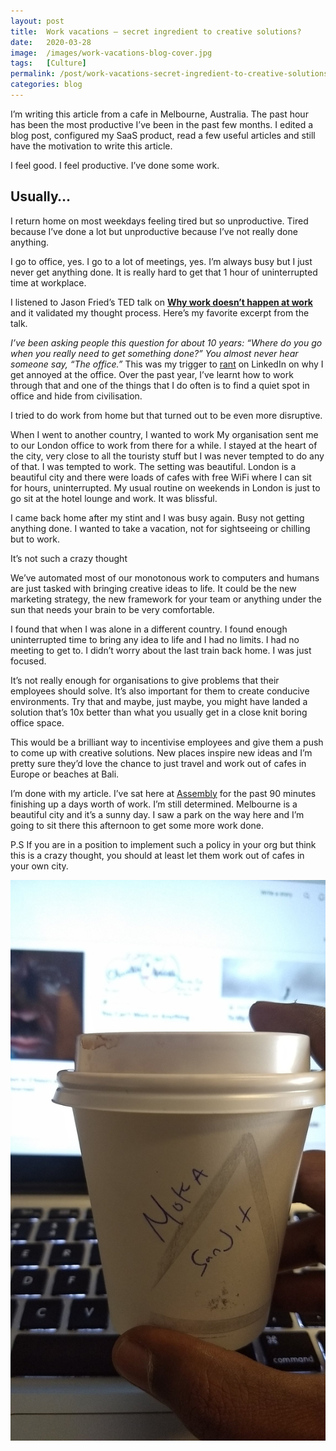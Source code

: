 ```yaml
---
layout: post
title:  Work vacations — secret ingredient to creative solutions?
date:   2020-03-28
image:  /images/work-vacations-blog-cover.jpg
tags:   [Culture]
permalink: /post/work-vacations-secret-ingredient-to-creative-solutions
categories: blog
---
```



I’m writing this article from a cafe in Melbourne, Australia. The past hour has been the most productive I’ve been in the past few months. I edited a blog post, configured my SaaS product, read a few useful articles and still have the motivation to write this article.

I feel good. I feel productive. I’ve done some work.



## Usually…

I return home on most weekdays feeling tired but so unproductive. Tired because I’ve done a lot but unproductive because I’ve not really done anything.



I go to office, yes. I go to a lot of meetings, yes. I’m always busy but I just never get anything done. It is really hard to get that 1 hour of uninterrupted time at workplace.



I listened to Jason Fried’s TED talk on [**Why work doesn’t happen at work**](https://www.ted.com/talks/jason_fried_why_work_doesn_t_happen_at_work/) and it validated my thought process. Here’s my favorite excerpt from the talk.



_I’ve been asking people this question for about 10 years: “Where do you go when you really need to get something done?”_ _You almost never hear someone say, “The office.”_ This was my trigger to [rant](https://www.linkedin.com/pulse/why-do-introverts-get-annoyed-workplace-nc-sanjeev-kumar) on LinkedIn on why I get annoyed at the office. Over the past year, I’ve learnt how to work through that and one of the things that I do often is to find a quiet spot in office and hide from civilisation.

I tried to do work from home but that turned out to be even more disruptive.

When I went to another country, I wanted to work My organisation sent me to our London office to work from there for a while. I stayed at the heart of the city, very close to all the touristy stuff but I was never tempted to do any of that. I was tempted to work. The setting was beautiful. London is a beautiful city and there were loads of cafes with free WiFi where I can sit for hours, uninterrupted. My usual routine on weekends in London is just to go sit at the hotel lounge and work. It was blissful.

I came back home after my stint and I was busy again. Busy not getting anything done. I wanted to take a vacation, not for sightseeing or chilling but to work.

It’s not such a crazy thought

We’ve automated most of our monotonous work to computers and humans are just tasked with bringing creative ideas to life. It could be the new marketing strategy, the new framework for your team or anything under the sun that needs your brain to be very comfortable.

I found that when I was alone in a different country. I found enough uninterrupted time to bring any idea to life and I had no limits. I had no meeting to get to. I didn’t worry about the last train back home. I was just focused.

It’s not really enough for organisations to give problems that their employees should solve. It’s also important for them to create conducive environments. Try that and maybe, just maybe, you might have landed a solution that’s 10x better than what you usually get in a close knit boring office space.

This would be a brilliant way to incentivise employees and give them a push to come up with creative solutions. New places inspire new ideas and I’m pretty sure they’d love the chance to just travel and work out of cafes in Europe or beaches at Bali.



I’m done with my article. I’ve sat here at [Assembly](https://www.yelp.com/biz/assembly-carlton) for the past 90 minutes finishing up a days worth of work. I’m still determined. Melbourne is a beautiful city and it’s a sunny day. I saw a park on the way here and I’m going to sit there this afternoon to get some more work done.

P.S If you are in a position to implement such a policy in your org but think this is a crazy thought, you should at least let them work out of cafes in your own city.




![](images/workvacationblog/1.webp)
